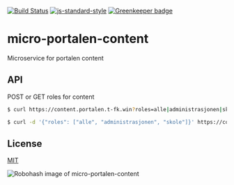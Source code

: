 [![Build Status](https://travis-ci.org/telemark/micro-portalen-content.svg?branch=master)](https://travis-ci.org/telemark/micro-portalen-content)
[![js-standard-style](https://img.shields.io/badge/code%20style-standard-brightgreen.svg?style=flat)](https://github.com/feross/standard)
[![Greenkeeper badge](https://badges.greenkeeper.io/telemark/micro-portalen-content.svg)](https://greenkeeper.io/)

# micro-portalen-content

Microservice for portalen content

## API

POST or GET roles for content

```bash
$ curl https://content.portalen.t-fk.win?roles=alle|administrasjonen|skole
```

```bash
$ curl -d '{"roles": ["alle", "administrasjonen", "skole"]}' https://content.portalen.t-fk.win
```

## License

[MIT](LICENSE)

![Robohash image of micro-portalen-content](https://robots.kebabstudios.party/micro-portalen-content.png "Robohash image of micro-portalen-content")

